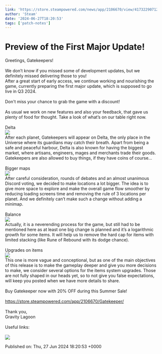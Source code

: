 ```yaml
---
link: 'https://store.steampowered.com/news/app/2106670/view/4173229071253804225'
author: 'Steam'
date: '2024-06-27T18:20:53'
tags: ['patch-notes']
---
```


# Preview of the First Major Update!

<div class="bb_h3">Greetings, Gatekeepers! </div><br /><div class="bb_h2">We don’t know if you missed some of development updates, but we definitely missed delivering those to you! <br />After a great start of early access, we continue working and nourishing the game, currently preparing the first major update, which is supposed to go live in Q3 2024. <br /><br />Don't miss your chance to grab the game with a discount!</div><br /><div class="bb_h3">As usual we work on new features and also your feedback, that gave us plenty of food for thought. Take a look of what’s on our table right now.</div><br /><div class="bb_h1">Delta</div><img src="https://clan.akamai.steamstatic.com/images/42755050/3a3dd1560ff20431429af04c475fb5d242d2a282.png" /><br /><div class="bb_h3">After each planet, Gatekeepers will appear on Delta, the only place in the Universe where its guardians may catch their breath. Apart from being a safe and peaceful harbour, Delta is also known for having the biggest market, where artisans, engineers, mages and merchants trade their goods. Gatekeepers are also allowed to buy things, if they have coins of course…</div><br /><div class="bb_h1">Bigger maps</div><img src="https://clan.akamai.steamstatic.com/images/42755050/f541118e618dceea6bc2d588f7b010386ccc1300.png" /><br /><div class="bb_h3">After careful consideration, rounds of debates and an almost unanimous Discord voting, we decided to make locations a lot bigger. The idea is to give more space to explore and make the overall game flow smoother by reducing loading screens time and removing the rule of 3 locations per planet. And we definitely can’t make such a change without adding a minimap.</div><br /><div class="bb_h1">Balance</div><img src="https://clan.akamai.steamstatic.com/images/42755050/63453cd1fdecde3024bf5dc09199045762a37de9.png" /><br /><div class="bb_h3">Actually, it is a neverending process for the game, but still had to be mentioned here as at least one big change is planned and it’s a logarithmic growth for some items. It will help us to remove the hard cap for items with limited stacking (like Rune of Rebound with its dodge chance). </div><br /><div class="bb_h1">Upgrades on items</div><img src="https://clan.akamai.steamstatic.com/images/42755050/bfcb262a83e6a14efd83b75f8091f1bfbf53863e.png" /><br /><div class="bb_h3">This one is more vague and conceptional, but as one of the main objectives of this release is to make the gameplay deeper and give you more decisions to make, we consider several options for the items system upgrades. Those are not fully shaped in our heads yet, so to not give you false expectations, will keep you posted when we have more details to share.</div><br /><div class="bb_h1">Buy Gatekeeper now with 20% OFF during this Summer Sale!</div><br /><a class="bb_link" href="https://store.steampowered.com/app/2106670/Gatekeeper/" rel="" target="_blank">https://store.steampowered.com/app/2106670/Gatekeeper/</a><br /><br /><div class="bb_h3">Thank you,<br />Gravity Lagoon<br /><br />Useful links:</div><br /><a class="bb_link" href="https://steamcommunity.com/linkfilter/?u=https%3A%2F%2Fdiscord.gg%2FHkrp6AUa5S" rel=" noopener" target="_blank"><img src="https://clan.akamai.steamstatic.com/images/42755050/d0a560fa78423e2e3e18c3294e8b4553dac70eb9.png" /></a>

Published on: Thu, 27 Jun 2024 18:20:53 +0000